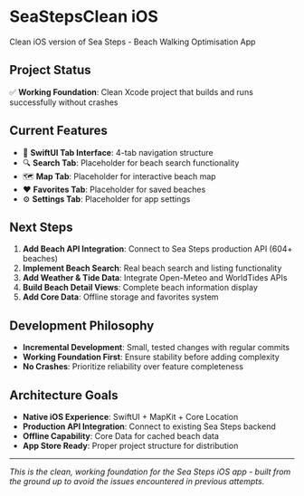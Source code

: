# SeaStepsClean iOS

Clean iOS version of Sea Steps - Beach Walking Optimisation App

## Project Status

✅ **Working Foundation**: Clean Xcode project that builds and runs successfully without crashes

## Current Features

- 📱 **SwiftUI Tab Interface**: 4-tab navigation structure
- 🔍 **Search Tab**: Placeholder for beach search functionality
- 🗺️ **Map Tab**: Placeholder for interactive beach map
- ❤️ **Favorites Tab**: Placeholder for saved beaches
- ⚙️ **Settings Tab**: Placeholder for app settings

## Next Steps

1. **Add Beach API Integration**: Connect to Sea Steps production API (604+ beaches)
2. **Implement Beach Search**: Real beach search and listing functionality  
3. **Add Weather & Tide Data**: Integrate Open-Meteo and WorldTides APIs
4. **Build Beach Detail Views**: Complete beach information display
5. **Add Core Data**: Offline storage and favorites system

## Development Philosophy

- **Incremental Development**: Small, tested changes with regular commits
- **Working Foundation First**: Ensure stability before adding complexity
- **No Crashes**: Prioritize reliability over feature completeness

## Architecture Goals

- **Native iOS Experience**: SwiftUI + MapKit + Core Location
- **Production API Integration**: Connect to existing Sea Steps backend
- **Offline Capability**: Core Data for cached beach data
- **App Store Ready**: Proper project structure for distribution

---

*This is the clean, working foundation for the Sea Steps iOS app - built from the ground up to avoid the issues encountered in previous attempts.*